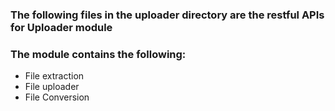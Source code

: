 ### The following files in the uploader directory are the restful APIs for Uploader module
### The module contains the following:
* File extraction
* File uploader
* File Conversion